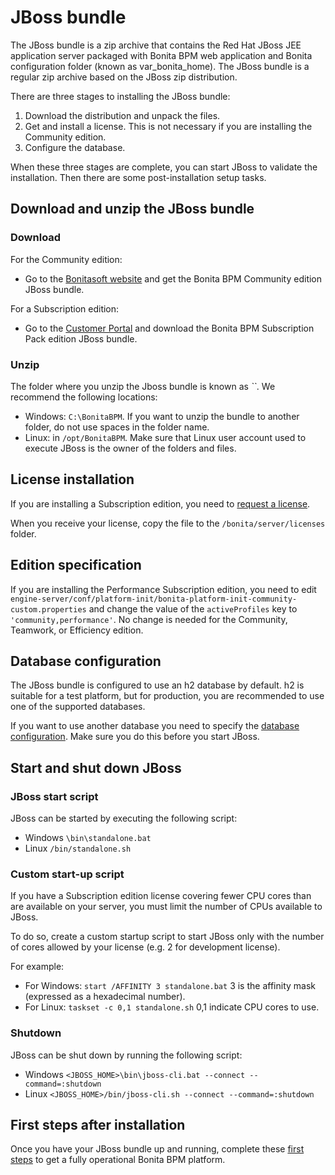 # JBoss bundle

The JBoss bundle is a zip archive that contains the Red Hat JBoss JEE application server packaged with Bonita BPM web application and Bonita configuration folder (known as var\_bonita\_home). 
The JBoss bundle is a regular zip archive based on the JBoss zip distribution.

There are three stages to installing the JBoss bundle:

1. Download the distribution and unpack the files.
2. Get and install a license. This is not necessary if you are installing the Community edition.
3. Configure the database.

When these three stages are complete, you can start JBoss to validate the installation. Then there are some post-installation setup tasks.

## Download and unzip the JBoss bundle

### Download

For the Community edition:

* Go to the [Bonitasoft website](http://www.bonitasoft.com/downloads-v2) and get the Bonita BPM Community edition JBoss bundle.

For a Subscription edition:

* Go to the [Customer Portal](https://customer.bonitasoft.com/download/request) and download the Bonita BPM Subscription Pack edition JBoss bundle.

### Unzip

The folder where you unzip the Jboss bundle is known as _``_. We recommend the following locations: 

* Windows: `C:\BonitaBPM`. If you want to unzip the bundle to another folder, do not use spaces in the folder name. 
* Linux: in `/opt/BonitaBPM`. Make sure that Linux user account used to execute JBoss is the owner of the folders and files.

## License installation

If you are installing a Subscription edition, you need to [request a license](licenses.md).

When you receive your license, copy the file to the `/bonita/server/licenses` folder.

## Edition specification

If you are installing the Performance Subscription edition, 
you need to edit `engine-server/conf/platform-init/bonita-platform-init-community-custom.properties`
and change the value of the `activeProfiles` key to `'community,performance'`. No change is needed for the Community, Teamwork, or Efficiency edition.

## Database configuration

The JBoss bundle is configured to use an h2 database by default. h2 is suitable for a test platform, but for production, you are recommended to use one of the supported databases.

If you want to use another database you need to specify the [database configuration](database-configuration.md). Make sure you do this before you start JBoss.

## Start and shut down JBoss

### JBoss start script

JBoss can be started by executing the following script:

* Windows `\bin\standalone.bat`
* Linux `/bin/standalone.sh`

### Custom start-up script

If you have a Subscription edition license covering fewer CPU cores than are available on your server, you must limit the number of CPUs available to JBoss.

To do so, create a custom startup script to start JBoss only with the number of cores allowed by your license (e.g. 2 for development license).

For example: 

* For Windows: `start /AFFINITY 3 standalone.bat` 3 is the affinity mask (expressed as a hexadecimal number).
* For Linux: `taskset -c 0,1 standalone.sh` 0,1 indicate CPU cores to use. 

### Shutdown

JBoss can be shut down by running the following script:

* Windows `<JBOSS_HOME>\bin\jboss-cli.bat --connect --command=:shutdown`
* Linux `<JBOSS_HOME>/bin/jboss-cli.sh --connect --command=:shutdown`

## First steps after installation

Once you have your JBoss bundle up and running, complete these [first steps](first-steps-after-setup.md) to get a fully operational Bonita BPM platform.
